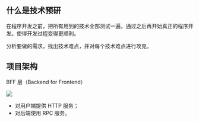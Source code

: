 ## 什么是技术预研

在程序开发之前，把所有用到的技术全部测试一遍，通过之后再开始真正的程序开发。使得开发过程变得更顺利。

分析要做的需求，找出技术难点，并对每个技术难点进行攻克。

## 项目架构

BFF 层（Backend for Frontend）

![](/images/1656683067788-c09b8434-e3a8-465a-8348-d32566a290ee.png)

- 对用户端提供 HTTP 服务；
- 对后端使用 RPC 服务。
